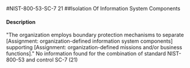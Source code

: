 #NIST-800-53-SC-7 21
##Isolation Of Information System Components
#### Description
"The organization employs boundary protection mechanisms to separate [Assignment: organization-defined information system components] supporting [Assignment: organization-defined missions and/or business functions]."
No information found for the combination of standard NIST-800-53 and control SC-7 (21)
